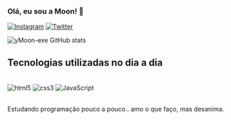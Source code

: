 ### Olá, eu sou a Moon! 💜

[![Instagram](https://img.shields.io/badge/Instagram-E4405F?style=for-the-badge&logo=instagram&logoColor=white)](https://www.instagram.com/yym0on/)
[![Twitter](https://img.shields.io/badge/Twitter-1DA1F2?style=for-the-badge&logo=twitter&logoColor=white)](https://twitter.com/yymo0n)

![yMoon-exe GitHub stats](https://github-readme-stats.vercel.app/api?username=yMoon-exe&show_icons=true&theme=dracula)

## Tecnologias utilizadas no dia a dia

<div style="display: inline_block"><br>
    <img align="center" alt="html5" src="https://img.shields.io/badge/HTML5-E34F26?style=for-the-badge&logo=html5&logoColor=white">
    <img align="center" alt="css3" src="https://img.shields.io/badge/CSS3-1572B6?style=for-the-badge&logo=css3&logoColor=white">
     <img align="center" alt="JavaScript" src="https://img.shields.io/badge/JavaScript-F7DF1E?style=for-the-badge&logo=javascript&logoColor=black">
</div><br>

Estudando programação pouco a pouco.. amo o que faço, mas desanima.

